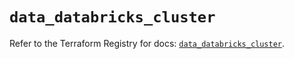 # `data_databricks_cluster`

Refer to the Terraform Registry for docs: [`data_databricks_cluster`](https://registry.terraform.io/providers/databricks/databricks/1.94.0/docs/data-sources/cluster).

